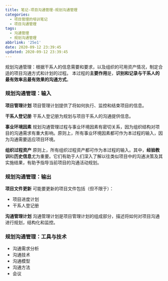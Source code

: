 ```yaml
---
title: 笔记-项目沟通管理-规划沟通管理
categories:
  - 项目管理的培训笔记
  - 项目沟通管理
tags:
  - 沟通管理
  - 规划沟通管理
abbrlink: '25e1'
date: 2020-09-12 23:39:45
updated: 2020-09-12 23:39:45
---
```


规划沟通管理：根据干系人的信息需要和要求，以及组织的可用资产情况，制定合适的项目沟通方式和计划的过程。
本过程的**主要作用**是，**识别和记录与干系人的最有效率且最有效果的沟通方式**。

<!-- more -->

### 规划沟通管理：输入

**项目管理计划**
项目管理计划提供了将如何执行、监控和结束项目的信息。

**干系人登记册**
干系人登记册为规划与项目干系人的沟通提供信息。

**事业环境因素**
规划沟通管理过程与事业环境因素有密切关系，因为组织结构对项目的沟通需求有重大影响。原则上，所有事业环境因素都可作为本过程的输入，因为沟通需要适应项目环境。

**组织过程资产**
原则上，所有组织过程资产都可作为本过程的输入。其中，**经验教训**和**历史信息**尤为重要。它们有助于人们深入了解以往类似项目中的沟通决策及其实施结果，有助予指导当前项目的沟通活动规划。

### 规划沟通管理：输出

**项目文件更新**
可能要更新的项目文件包括（但不限于）：

- 项目进度计划
- 干系人登记册

**沟通管理计划**
沟通管理计划是项目管理计划的组成部分，描述将如何对项目沟通进行规划，结构化和监控。

### 规划沟通管理：工具与技术

- 沟通需求分析
- 沟通技术
- 沟通模型
- 沟通方法
- 会议
